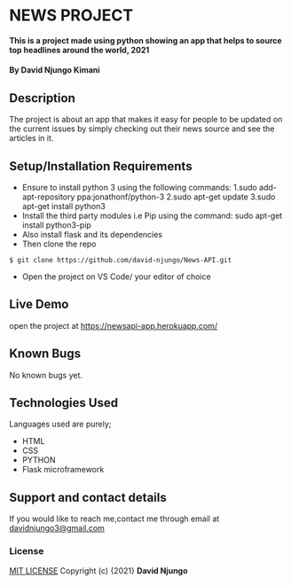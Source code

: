 # NEWS PROJECT
#### This is a project made using python showing an app that helps to source top headlines around the world, 2021
#### By **David Njungo Kimani**
## Description
The project is about an app that makes it easy for people to be updated on the current issues by simply checking out their news source and see the articles in it.
## Setup/Installation Requirements
* Ensure  to install python 3 using the following commands:
    1.sudo add-apt-repository ppa:jonathonf/python-3
    2.sudo apt-get update
    3.sudo apt-get install python3
* Install the third party modules i.e Pip using the command:
    sudo apt-get install python3-pip 
* Also install flask and its dependencies
* Then clone the repo 
```
$ git clone https://github.com/david-njungo/News-API.git 
```
* Open  the project on VS Code/ your editor of choice
## Live Demo
open the project at https://newsapi-app.herokuapp.com/
## Known Bugs
No known bugs yet.
## Technologies Used
Languages used are purely;
* HTML
* CSS 
* PYTHON
* Flask microframework
## Support and contact details
If you would like to reach me,contact me through email at davidnjungo3@gmail.com
### License
[MIT LICENSE](https://choosealicense.com/licenses/mit/)
Copyright (c) {2021} **David Njungo**